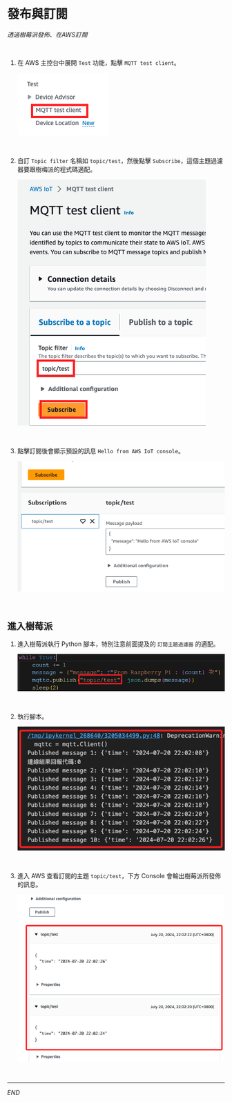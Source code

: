 # 發布與訂閱

_透過樹莓派發佈、在AWS訂閱_

<br>

1. 在 AWS 主控台中展開 `Test` 功能，點擊 `MQTT test client`。

    ![](images/img_41.png)

<br>

2. 自訂 `Topic filter` 名稱如 `topic/test`，然後點擊 `Subscribe`，這個主題過濾器要跟樹梅派的程式碼適配。

    ![](images/img_42.png)

<br>

3. 點擊訂閱後會顯示預設的訊息 `Hello from AWS IoT console`。

    ![](images/img_43.png)

<br>

## 進入樹莓派

1. 進入樹莓派執行 Python 腳本，特別注意前面提及的 `訂閱主題過濾器` 的適配。

    ![](images/img_44.png)

<br>

2. 執行腳本。

    ![](images/img_45.png)

<br>

3. 進入 AWS 查看訂閱的主題 `topic/test`，下方 Console 會輸出樹莓派所發佈的訊息。

    ![](images/img_46.png)

<br>

___

_END_